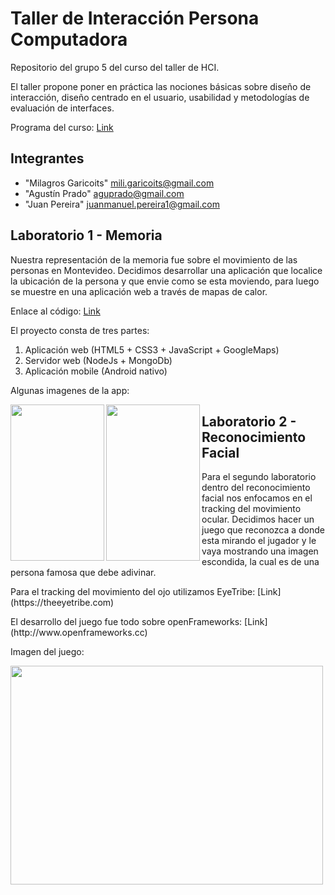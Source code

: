 # Taller de Interacción Persona Computadora

Repositorio del grupo 5 del curso del taller de HCI.

El taller propone poner en práctica las nociones básicas sobre diseño de interacción, diseño centrado en el usuario, usabilidad y metodologías de evaluación de interfaces.

Programa del curso: [Link](http://www.fing.edu.uy/sites/default/files/cursos/2013/anexos/8289/Taller%20de%20Interaccion%20Persona%20Computadora.pdf)

## Integrantes

* "Milagros Garicoits" <mili.garicoits@gmail.com>
* "Agustín Prado" <aguprado@gmail.com>
* "Juan Pereira" <juanmanuel.pereira1@gmail.com>

## Laboratorio 1 - Memoria

Nuestra representación de la memoria fue sobre el movimiento de las personas en Montevideo. Decidimos desarrollar una aplicación que localice la ubicación de la persona y que envie como se esta moviendo, para luego se muestre en una aplicación web a través de mapas de calor.

Enlace al código: [Link](https://github.com/jotaemepereira/TDI-2014-5/tree/master/Lab1)

El proyecto consta de tres partes:

1. Aplicación web (HTML5 + CSS3 + JavaScript + GoogleMaps)
2. Servidor web (NodeJs + MongoDb)
3. Aplicación mobile (Android nativo)

Algunas imagenes de la app:

<p>
<a href="url"><img src="http://i61.tinypic.com/2u4q8fd.jpg" align="left" height="250" width="150"></a>
<a href="url"><img src="http://i59.tinypic.com/2myvi4y.png" align="left" height="250" width="150"></a>
</p>


## Laboratorio 2 - Reconocimiento Facial

Para el segundo laboratorio dentro del reconocimiento facial nos enfocamos en el tracking del movimiento ocular. 
Decidimos hacer un juego que reconozca a donde esta mirando el jugador y le vaya mostrando una imagen escondida, la cual es de una persona famosa que debe adivinar.

<p>
Para el tracking del movimiento del ojo utilizamos EyeTribe: [Link](https://theeyetribe.com)
</p>
El desarrollo del juego fue todo sobre openFrameworks: [Link](http://www.openframeworks.cc)

Imagen del juego:

<a href="url"><img src="http://i62.tinypic.com/2501lrm.png" align="left" height="350" width="500"></a>

